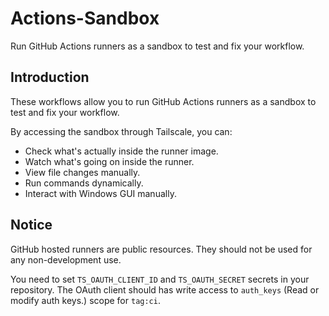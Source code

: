 # Actions-Sandbox

Run GitHub Actions runners as a sandbox to test and fix your workflow.

## Introduction

These workflows allow you to run GitHub Actions runners as a sandbox to test and fix your workflow.

By accessing the sandbox through Tailscale, you can:

-   Check what's actually inside the runner image.
-   Watch what's going on inside the runner.
-   View file changes manually.
-   Run commands dynamically.
-   Interact with Windows GUI manually.

## Notice

GitHub hosted runners are public resources. They should not be used for any non-development use.

You need to set `TS_OAUTH_CLIENT_ID` and `TS_OAUTH_SECRET` secrets in your repository. The OAuth client should has write access to `auth_keys` (Read or modify auth keys.) scope for `tag:ci`.
